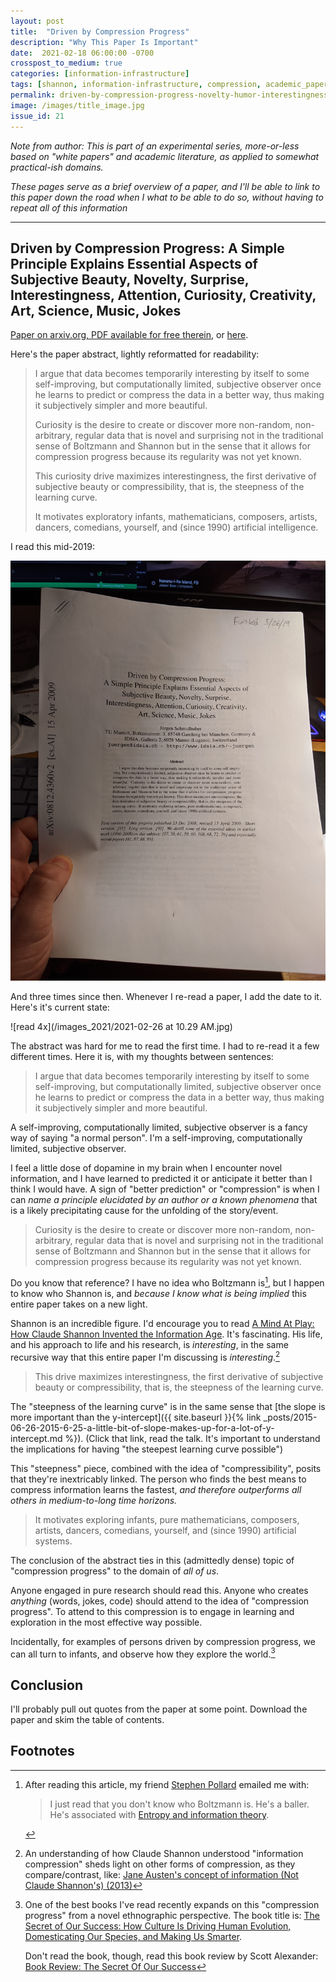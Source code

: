 ```yaml
---
layout: post
title:  "Driven by Compression Progress"
description: "Why This Paper Is Important"
date:  2021-02-18 06:00:00 -0700
crosspost_to_medium: true
categories: [information-infrastructure]
tags: [shannon, information-infrastructure, compression, academic_paper]
permalink: driven-by-compression-progress-novelty-humor-interestingness-curiosity-creativity
image: /images/title_image.jpg
issue_id: 21
---
```


_Note from author: This is part of an experimental series, more-or-less based on "white papers" and academic literature, as applied to somewhat practical-ish domains._

_These pages serve as a brief overview of a paper, and I'll be able to link to this paper down the road when I what to be able to do so, without having to repeat all of this information_

----------------------

## Driven by Compression Progress: A Simple Principle Explains Essential Aspects of Subjective Beauty, Novelty, Surprise, Interestingness, Attention, Curiosity, Creativity, Art, Science, Music, Jokes

[Paper on arxiv.org, PDF available for free therein](https://arxiv.org/abs/0812.4360), or [here](/_data/papers/Driven_by_compression_progress.pdf).

Here's the paper abstract, lightly reformatted for readability:

> I argue that data becomes temporarily interesting by itself to some self-improving, but computationally limited, subjective observer once he learns to predict or compress the data in a better way, thus making it subjectively simpler and more beautiful. 
> 
> Curiosity is the desire to create or discover more non-random, non-arbitrary, regular data that is novel and surprising not in the traditional sense of Boltzmann and Shannon but in the sense that it allows for compression progress because its regularity was not yet known. 
> 
> This curiosity drive maximizes interestingness, the first derivative of subjective beauty or compressibility, that is, the steepness of the learning curve. 
>
> It motivates exploratory infants, mathematicians, composers, artists, dancers, comedians, yourself, and (since 1990) artificial intelligence.

I read this mid-2019:

![read in 2019](/images_2020/compression-progress.jpg)

And three times since then. Whenever I re-read a paper, I add the date to it. Here's it's current state:

![read 4x](/images_2021/2021-02-26 at 10.29 AM.jpg)

<!--more-->

The abstract was hard for me to read the first time. I had to re-read it a few different times. Here it is, with my thoughts between sentences:

> I argue that data becomes temporarily interesting by itself to some self-improving, but computationally limited, subjective observer once he learns to predict or compress the data in a better way, thus making it subjectively simpler and more beautiful. 

A self-improving, computationally limited, subjective observer is a fancy way of saying "a normal person". I'm a self-improving, computationally limited, subjective observer. 

I feel a little dose of dopamine in my brain when I encounter novel information, and I have learned to predicted it or anticipate it better than I think I would have. A sign of "better prediction" or "compression" is when I can _name a principle elucidated by an author or a known phenomena_ that is a likely precipitating cause for the unfolding of the story/event. 

> Curiosity is the desire to create or discover more non-random, non-arbitrary, regular data that is novel and surprising not in the traditional sense of Boltzmann and Shannon but in the sense that it allows for compression progress because its regularity was not yet known. 

Do you know that reference? I have no idea who Boltzmann is[^now-i-know-who-he-is], but I happen to know who Shannon is, and _because I know what is being implied_ this entire paper takes on a new light. 

[^now-i-know-who-he-is]: After reading this article, my friend [Stephen Pollard](https://stephentpollard.com/) emailed me with:
    > I just read that you don't know who Boltzmann is. He's a baller. He's associated with [Entropy and information theory](https://en.wikipedia.org/wiki/Entropy#Information_theory).

Shannon is an incredible figure. I'd encourage you to read [A Mind At Play: How Claude Shannon Invented the Information Age](https://www.goodreads.com/book/show/32919530-a-mind-at-play). It's fascinating. His life, and his approach to life and his research, is _interesting_, in the same recursive way that this entire paper I'm discussing is _interesting_.[^shannon]

[^shannon]: An understanding of how Claude Shannon understood "information compression" sheds light on other forms of compression, as they compare/contrast, like: [Jane Austen's concept of information (Not Claude Shannon's) (2013)](https://news.ycombinator.com/item?id=26186685)

> This drive maximizes interestingness, the first derivative of subjective beauty or compressibility, that is, the steepness of the learning curve. 

The "steepness of the learning curve" is in the same sense that [the slope is more important than the y-intercept]({{ site.baseurl }}{% link _posts/2015-06-26-2015-6-25-a-little-bit-of-slope-makes-up-for-a-lot-of-y-intercept.md %}). (Click that link, read the talk. It's important to understand the implications for having "the steepest learning curve possible")

This "steepness" piece, combined with the idea of "compressibility", posits that they're inextricably linked. The person who finds the best means to compress information learns the fastest, _and therefore outperforms all others in medium-to-long time horizons._

> It motivates exploring infants, pure mathematicians, composers, artists, dancers, comedians, yourself, and (since 1990) artificial systems. 

The conclusion of the abstract ties in this (admittedly dense) topic of "compression progress" to the domain of _all of us_. 

Anyone engaged in pure research should read this. Anyone who creates _anything_ (words, jokes, code) should attend to the idea of "compression progress". To attend to this compression is to engage in learning and exploration in the most effective way possible. 

Incidentally, for examples of persons driven by compression progress, we can all turn to infants, and observe how they explore the world.[^secrets-of-success]

[^secrets-of-success]: One of the best books I've read recently expands on this "compression progress" from a novel ethnographic perspective. The book title is: [The Secret of Our Success: How Culture Is Driving Human Evolution, Domesticating Our Species, and Making Us Smarter](https://www.amazon.com/Secret-Our-Success-Evolution-Domesticating-ebook/dp/B00WY4OXAS/ref=as_li_ss_tl?keywords=the+secret+of+our+success&qid=1559607052&s=gateway&sr=8-1&linkCode=ll1&tag=slatestarcode-20&linkId=761afd67f6541a6de5cebbd0127aa910&language=en_US).

    Don't read the book, though, read this book review by Scott Alexander: [Book Review: The Secret Of Our Success](https://slatestarcodex.com/2019/06/04/book-review-the-secret-of-our-success/)


## Conclusion

I'll probably pull out quotes from the paper at some point. Download the paper and skim the table of contents. 


## Footnotes 


